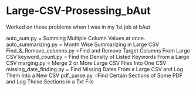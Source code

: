 # Large-CSV-Prosessing_bAut
Worked on these problems when I was in my 1st job at bAut

auto_sum.py = Summing Multiple Column Values at once.
auto_summarizing.py = Month Wise Summarizing in Large CSV
Find_&_Remove_columns.py =Find and Remove Target Columns From Large CSV
keyword_count.py = Find the Density of Listed Keywords From a Large CSV
marging.py = Merge 2 or More Large CSV Files Into One CSV
missing_date_finding.py = Find Missing Dates From a Large CSV and Log Them Into a New CSV
pdf_parse.py =Find Certain Sections of Some PDF and Log Those Sections in a Txt File
